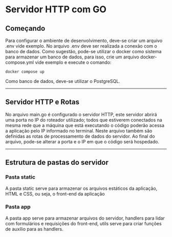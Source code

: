 # Servidor HTTP com GO

## Começando
Para configurar o ambiente de desenvolvimento, deve-se criar um arquivo .env vide exemplo. No arquivo .env deve ser realizada a conexão com o banco de dados. Como sugestão, pode-se utilizar o docker como sistema para armazenar um banco de dados, para isso, crie um arquivo docker-compose.yml vide exemplo e execute o comando:

```docker compose up```

Como banco de dados, deve-se utilizar o PostgreSQL.

---

## Servidor HTTP e Rotas
No arquivo main.go é configurado o servidor HTTP, este servidor abrirá uma porta no IP do roteador utilizado; todos que estiverem conectados na mesma rede que a máquina que está executando o código poderão acessa a aplicação pelo IP informado no terminal. Neste arquivo também são definidas as rotas de processamento de dados do servidor. Ao final do arquivo, pode-se alterar a porta e o IP em que o código será hospedado.

---

## Estrutura de pastas do servidor
### Pasta static
A pasta static serve para armazenar os arquivos estáticos da aplicação, HTML e CSS, ou seja, o front-end da aplicação

### Pasta app
A pasta app serve para armazenar arquivos do servidor, handlers para lidar com formulários e requisições do front-end, utils serve para criar funções de auxílio para as handlers.


